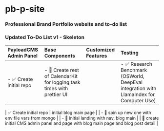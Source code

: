 # pb-p-site
### Professional Brand Portfolio website and to-do list
 
### Updated To-Do List v1 - Skeleton

| PayloadCMS Admin Panel | Base Components | Customized Features | Testing |
| :------------ | :------------------------- | :---------------------------- | :------------------ |
| - ✅ Create initial repo | - 🔲 Create rest of CalendarKit for logging task times with prettier UI | | - ✅ Research Benchmark (OSWorld, DeepEval integration with LlamaIndex for Computer Use) |

| ✅ Create initial repo |
initial blog main page |
| - 🔲 spin up new one with env file vars from mongo |
| - 🔲 initial landing with nav, blog main |
| 🔲 create initial CMS admin panel and page with blog main page and blog post detail |
